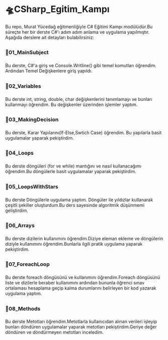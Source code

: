 # <h1>🛸CSharp_Egitim_Kampı</h1>

Bu repo, Murat Yücedağ eğitmenliğiyle C# Eğitimi Kampı modülüdür.Bu süreçte her bir derste C#'ı adım adım anlama ve uygulama yapılmıştır.
Aşağıda derslere ait detayları bulabilirsiniz:

## <h3>📍01_MainSubject<h3>     
  
Bu derste, C#'a giriş ve Console.Writline() gibi temel komutları öğrendim.
Ardından Temel Değişkenlere giriş yapıldı.

## <h3>📍02_Variables<h3>
  
Bu derste int, string, double, char değişkenlerini tanımlamayı ve bunları kullanmayı öğrendim.
Bu değişkenler üzerinden işlemler yaptım.

## <h3>📍03_MakingDecision<h3>
  
Bu derste, Karar Yapılarını(If-Else,Swtich Case) öğrendim. Bu yapılarla basit uygulamalar yaparak pekiştirdim.

## <h3>📍04_Loops<h3>
  
Bu derste döngüleri (for ve while) mantığını ve nasıl kullanacağımı öğrendim.Bu döngülerle basit uygulamalar yaparak pekiştirdim.

## <h3>📍05_LoopsWithStars<h3>
  
Bu derste Döngülerle uygulama yaptım. Döngüler ile yıldızlar kullanarak çeşitli şekiller oluşturdum.Bu ders sayesinde algoritmik düşünmemi geliştirdim.

## <h3>📍06_Arrays<h3>
  
Bu derste dizilerin kullanımını öğrendim.Diziye eleman ekleme ve döngülerin diziyle kullanımını öğrendim.Bunlarla ilgili pratik uygulama yaparak pekiştirdim.

## <h3>📍07_ForeachLoop<h3>
  
Bu derste foreach döngüsünü ve kullanımını öğrendim.Foreach döngüsünü liste ve dizilerle beraber kullanımını ardından bununla öğrenci sınav ortalaması hesaplama geçip kalma durumlarını belirleyen bir kod yazarak uygulama yaptım.

## <h3>📍08_Methods<h3>
  
Bu derste Metotları öğrendim.Metotlarla kullanıcıdan alınan verileri işleyip bunları döndüren uygulamalar yaparak metotları pekiştirdim.Geriye değer döndüren ve döndürmeyen metotları inceledim.
